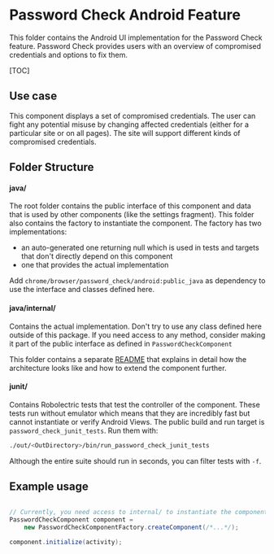 # Password Check Android Feature

This folder contains the Android UI implementation for the Password Check
feature. Password Check provides users with an overview of compromised
credentials and options to fix them.

[TOC]

## Use case

This component displays a set of compromised credentials. The user can fight any
potential misuse by changing affected credentials (either for a particular site
or on all pages). The site will support different kinds of compromised
credentials.


## Folder Structure

#### java/

The root folder contains the public interface of this component and data that is
used by other components (like the settings fragment). This folder also contains
the factory to instantiate the component. The factory has two implementations:

* an auto-generated one returning null which is used in tests and targets that
  don't directly depend on this component
* one that provides the actual implementation

Add `chrome/browser/password_check/android:public_java` as dependency to use the
interface and classes defined here.

#### java/internal/

Contains the actual implementation. Don't try to use any class defined here
outside of this package. If you need access to any method, consider making it
part of the public interface as defined in `PasswordCheckComponent`

This folder contains a separate [README](internal/README.md) that explains in
detail how the architecture looks like and how to extend the component further.

#### junit/

Contains Robolectric tests that test the controller of the component. These
tests run without emulator which means that they are incredibly fast but cannot
instantiate or verify Android Views.
The public build and run target is `password_check_junit_tests`. Run them with:

``` bash
./out/<OutDirectory>/bin/run_password_check_junit_tests
```

Although the entire suite should run in seconds, you can filter tests with `-f`.


## Example usage

``` java

// Currently, you need access to internal/ to instantiate the component:
PasswordCheckComponent component =
    new PasswordCheckComponentFactory.createComponent(/*...*/);

component.initialize(activity);

```
